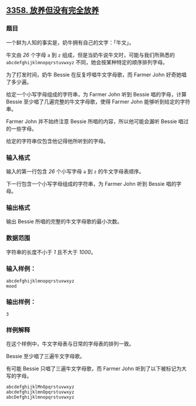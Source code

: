 ## [3358. 放养但没有完全放养](https://www.acwing.com/problem/content/3361/)

### 题目

一个鲜为人知的事实是，奶牛拥有自己的文字：「牛文」。

牛文由 *26* 个字母 `a` 到 `z` 组成，但是当奶牛说牛文时，可能与我们所熟悉的 `abcdefghijklmnopqrstuvwxyz` 不同，她会按某种特定的顺序排列字母。

为了打发时间，奶牛 Bessie 在反复哼唱牛文字母歌，而 Farmer John 好奇她唱了多少遍。

给定一个小写字母组成的字符串，为 Farmer John 听到 Bessie 唱的字母，计算 Bessie 至少唱了几遍完整的牛文字母歌，使得 Farmer John 能够听到给定的字符串。

Farmer John 并不始终注意 Bessie 所唱的内容，所以他可能会漏听 Bessie 唱过的一些字母。

给定的字符串仅包含他记得他所听到的字母。

### 输入格式

输入的第一行包含 *26* 个小写字母 `a` 到 `z` 的牛文字母表顺序。

下一行包含一个小写字母组成的字符串，为 Farmer John 听到 Bessie 唱的字母。

### 输出格式

输出 Bessie 所唱的完整的牛文字母歌的最小次数。

### 数据范围

字符串的长度不小于 *1* 且不大于 *1000*。

### 输入样例：

```
abcdefghijklmnopqrstuvwxyz
mood
```

### 输出样例：

```
3
```

### 样例解释

在这个样例中，牛文字母表与日常的字母表的排列一致。

Bessie 至少唱了三遍牛文字母歌。

有可能 Bessie 只唱了三遍牛文字母歌，而 Farmer John 听到了以下被标记为大写的字母。

```
abcdefghijklMnOpqrstuvwxyz
abcdefghijklmnOpqrstuvwxyz
abcDefghijklmnopqrstuvwxyz
```

